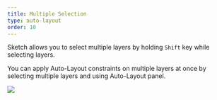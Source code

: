 ```yaml
---
title: Multiple Selection
type: auto-layout
order: 10
---
```


Sketch allows you to select multiple layers by holding `Shift` key while selecting layers.

You can apply Auto-Layout constraints on multiple layers at once by selecting multiple layers and using Auto-Layout panel.

![](https://cl.ly/2v2T1n3T3X25/download/Screen%20Recording%202017-01-29%20at%2003.35%20PM.gif)